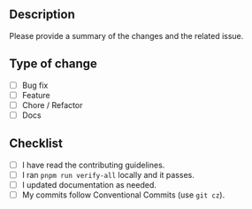 ## Description

Please provide a summary of the changes and the related issue.

## Type of change

- [ ] Bug fix
- [ ] Feature
- [ ] Chore / Refactor
- [ ] Docs

## Checklist

- [ ] I have read the contributing guidelines.
- [ ] I ran `pnpm run verify-all` locally and it passes.
- [ ] I updated documentation as needed.
- [ ] My commits follow Conventional Commits (use `git cz`).
